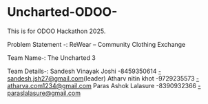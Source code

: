 # Uncharted-ODOO-
This is for ODOO Hackathon 2025.

Problem Statement -: ReWear – Community Clothing Exchange 

Team Name-: The Uncharted 3

Team Details-:
Sandesh Vinayak Joshi    -8459350614     -sandesh.jsh27@gmail.com(leader)
Atharv nitin khot        -9729235573     -atharva.com1234@gmail.com 
Paras Ashok Lalasure     -8390932366     -paraslalasure@gmail.com   
